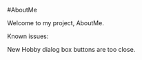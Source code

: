 #AboutMe

Welcome to my project, AboutMe.  


Known issues: 

New Hobby dialog box buttons are too close.